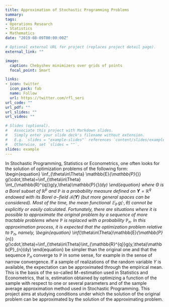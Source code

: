 ```yaml
---
title: Approximation of Stochastic Programming Problems
summary:
tags:
- Operations Research
- Statistics
- Mathematics
date: "2019-08-09T00:00:00Z"

# Optional external URL for project (replaces project detail page).
external_link: ""

image:
  caption: Chebyshev minimizers over grids of points
  focal_point: Smart

links:
- icon: twitter
  icon_pack: fab
  name: Follow
  url: https://twitter.com/rfl_seri
url_code: ""
url_pdf: ""
url_slides: ""
url_video: ""

# Slides (optional).
#   Associate this project with Markdown slides.
#   Simply enter your slide deck's filename without extension.
#   E.g. `slides = "example-slides"` references `content/slides/example-slides.md`.
#   Otherwise, set `slides = ""`.
slides: example
---
```


In Stochastic Programming, Statistics or Econometrics, one often looks for the solution of optimization problems of the following form:
\begin{equation}
\inf_{\theta\in\Theta} \mathbb{E}_{\mathbb{P}_{}} g(\cdot,\theta)=\inf_{\theta\in\Theta} \int_{\mathbb{R}^{q}}g(y,\theta)\mathbb{P}_{}(dy)
\end{equation}
where $\Theta$ is a Borel subset of $\mathbb{R}^{p}$ and  $\mathbb{P}$ is a probability measure defined on $\mathbf{Y}=\mathbb{R}^{q}$ endowed with its Borel $\sigma-$field $\mathcal{B}(\mathbf{Y})$ (but more general spaces can be considered). Most of the time, the mean functional $\mathbb{E}_\mathbb{P}\,g(\cdot,\theta)$ cannot be explicitly or easily calculated. Fortunately, there are situations where it is possible to approximate the original problem by a sequence of more tractable problems where $\mathbb{P}$ is replaced with a probability $\mathbb{P}_{n}$. In this approximation process, it is expected that the optimization problem relative to $\mathbb{P}_{n}$, namely,
\begin{equation}
\inf_{\theta\in\Theta}\mathbb{E}_{\mathbb{P}_{n}} g(\cdot,\theta)=\inf_{\theta\in\Theta}\int_{\mathbb{R}^{q}}g(y,\theta)\mathbb{P}_{n}(dy)
\end{equation}
be simpler than the original one and that the sequence $\mathbb{P}_{n}$ converge to $\mathbb{P}$ in some sense, for example in the sense of narrow convergence.
If a sample of realizations of the random variable $Y$ is available, the expectation can be approximated through the empirical mean. This is the basis of the so-called $M-$estimation used in Statistics and Econometrics, that is, estimation obtained by optimizing a function of the sample with respect to one or several parameters and of the sample average approximation method used in Stochastic Programming.
This project aims at studying conditions under which the solution of the original problem can be approximated by the solution of the approximating problem.
